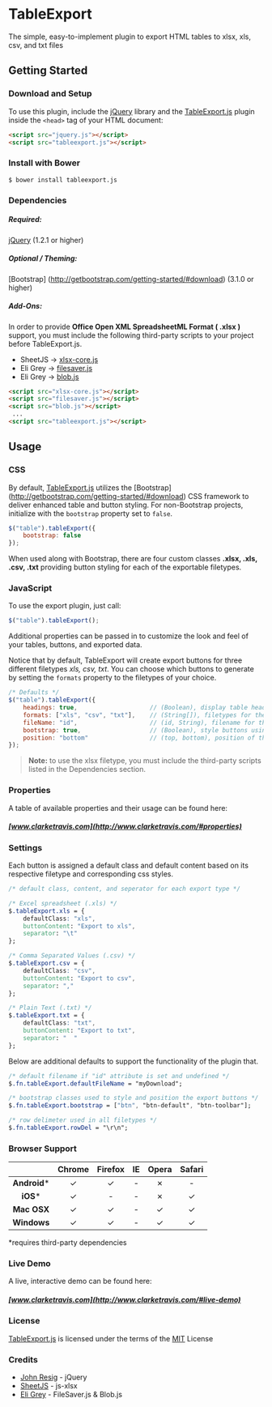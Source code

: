 # TableExport
The simple, easy-to-implement plugin to export HTML tables to xlsx, xls, csv, and txt files

## Getting Started

### Download and Setup

To use this plugin, include the [jQuery](https://jquery.com) library and the [TableExport.js](http://www.clarketravis.com) plugin inside the `<head>` tag of your HTML document:

```html
<script src="jquery.js"></script>
<script src="tableexport.js"></script>
```

### Install with Bower

```shell
$ bower install tableexport.js
```

### Dependencies

##### Required:

[jQuery](https://jquery.com) (1.2.1 or higher)

##### Optional / Theming:

[Bootstrap] (http://getbootstrap.com/getting-started/#download) (3.1.0 or higher)

##### Add-Ons:
In order to provide **Office Open XML SpreadsheetML Format ( .xlsx )** support, you must include the following third-party scripts to your project before TableExport.js.

* SheetJS -> [xlsx-core.js](https://github.com/SheetJS/js-xlsx)
* Eli Grey -> [filesaver.js](https://github.com/eligrey/FileSaver.js/)
* Eli Grey -> [blob.js](https://github.com/eligrey/Blob.js/)

```html
<script src="xlsx-core.js"></script>
<script src="filesaver.js"></script>
<script src="blob.js"></script>
 ...
<script src="tableexport.js"></script>
```

## Usage

### CSS

By default, [TableExport.js](http://www.clarketravis.com) utilizes the [Bootstrap] (http://getbootstrap.com/getting-started/#download) CSS framework to deliver enhanced table and button styling. For non-Bootstrap projects, initialize with the `bootstrap` property set to `false`.

```js
$("table").tableExport({
    bootstrap: false
});
```

When used along with Bootstrap, there are four custom classes **.xlsx, .xls, .csv, .txt** providing button styling for each of the exportable filetypes.

### JavaScript

To use the export plugin, just call:

```js
$("table").tableExport();
```

Additional properties can be passed in to customize the look and feel of your tables, buttons, and exported data.

Notice that by default, TableExport will create export buttons for three different filetypes *xls, csv, txt*. You can choose which buttons to generate by setting the `formats` property to the filetypes of your choice.

```js
/* Defaults */
$("table").tableExport({
    headings: true,                    // (Boolean), display table headings (th elements) in the first row
    formats: ["xls", "csv", "txt"],    // (String[]), filetypes for the export
    fileName: "id",                    // (id, String), filename for the downloaded file
    bootstrap: true,                   // (Boolean), style buttons using bootstrap
    position: "bottom"                 // (top, bottom), position of the caption element relative to table
});
```
> **Note:**  to use the xlsx filetype, you must include the third-party scripts listed in the Dependencies section.

### Properties

A table of available properties and their usage can be found here:
##### [www.clarketravis.com](http://www.clarketravis.com/#properties)



### Settings

Each button is assigned a default class and default content based on its respective filetype and corresponding css styles.


```css
/* default class, content, and seperator for each export type */

/* Excel spreadsheet (.xls) */
$.tableExport.xls = {
    defaultClass: "xls",
    buttonContent: "Export to xls",
    separator: "\t"
};

/* Comma Separated Values (.csv) */
$.tableExport.csv = {
    defaultClass: "csv",
    buttonContent: "Export to csv",
    separator: ","
};

/* Plain Text (.txt) */
$.tableExport.txt = {
    defaultClass: "txt",
    buttonContent: "Export to txt",
    separator: "  "
};
```

Below are additional defaults to support the functionality of the plugin that.

```css
/* default filename if "id" attribute is set and undefined */
$.fn.tableExport.defaultFileName = "myDownload";

/* bootstrap classes used to style and position the export buttons */
$.fn.tableExport.bootstrap = ["btn", "btn-default", "btn-toolbar"];

/* row delimeter used in all filetypes */
$.fn.tableExport.rowDel = "\r\n";
```

### Browser Support

|  | Chrome | Firefox | IE  | Opera | Safari |
| :------: | :------: | :-------: | :---: | :-----: | :------: |
| __Android__* |    &#10003;   |    &#10003;    | - |   &#10007;   |  -   |
| __iOS__* |    &#10003;   |  -    | - |   &#10007;   |   &#10003;    |
| **Mac OSX**|    &#10003;   |    &#10003;    | - |   &#10003;  |   &#10003;    |
| **Windows** |    &#10003;   |    &#10003;    | - |   &#10003;   |   &#10003;    |

*requires third-party dependencies

### Live Demo 
A live, interactive demo can be found here:
##### [www.clarketravis.com](http://www.clarketravis.com/#live-demo)

### License
[TableExport.js](http://www.clarketravis.com) is licensed under the terms of the [MIT](http://opensource.org/licenses/mit-license.php) License

### Credits

* [John Resig](https://github.com/jeresig) - jQuery
* [SheetJS](https://github.com/SheetJS) - js-xlsx 
* [Eli Grey](https://github.com/eligrey) - FileSaver.js & Blob.js
